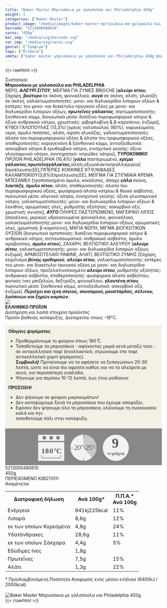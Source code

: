 ```yaml
---
title: "Baker Master Μπριοσάκια με γαλοπούλα και Philadelphia 450g"
weight: 3
categories: ["Baker Master"]
product_image: "/media/images/baker-master-mpriosakia-me-galopoula-kai-philadelphia-450g.jpg"
barcode: "5213000480610"
varos: "450g"
bar_img: "/media/svg/barcode.svg"
var_img: "/media/svg/varos.svg"
gencat: ["Τρόφιμα"]
tags: ["Πιτάκια"]
smeta: ["baker master μπριοσακια με γαλοπουλα και Philadelphia 450g βακερ μαστερ μπριοσακια με γαλοπουλα και Philadelphia 450g baker master mpriosakia me galopoula kai philadelphia 450g μπεικερ μαστερ 5213000480610 πηιλαδελπηια filadelfia φιλαδελφια φιλαδέλφια"]
---
```

{{< rawhtml >}}

<div class="sload11"><div class="product"><div id="sistatika">Συστατικά:</div><div class="alltext"><strong>Μπριοσάκια με γαλοπούλα και PHILADELPHIA</strong><br>ΝΕΡΟ, <strong><em>ΑΛΕΥΡΙ ΣΙΤΟΥ</em></strong>, ΜΕΙΓΜΑ ΓΙΑ ΖΥΜΕΣ BRIOCHE [<strong><em>αλεύρι σίτου</em></strong>, ζάχαρη, <strong><em>βούτυρο </em></strong>σε σκόνη, φοινικέλαιο, <strong><em>αυγά </em></strong>σε σκόνη, αλάτι, γλυκόζη σε σκόνη, γαλακτωματοποιητές: μονο- και διγλυκερίδια λιπαρών οξέων &amp; εστέρες του μονο- και διακετυλο-τρυγικού οξέος με μονο- και διγλυκερίδια λιπαρών οξέων, <strong><em>πρωτεΐνες γάλακτος</em></strong>, πηκτωματοποιητής: ξανθανικό κόμμι, διογκωτικά μέσα: δισόξινο πυροφωσφορικό νάτριο &amp; όξινο ανθρακικό νάτριο, χρωστικές: ριβοφλαβίνη &amp; β-καροτένιο, ένζυμα], ΚΥΒΟΙ ΓΑΛΟΠΟΥΛΑΣ (13,3%) [κρέας γαλοπούλας (60%), καρυκεύματα, νερό, άμυλο πατάτας, αλάτι, σιρόπι γλυκόζης, γαλακτωματοποιητές: άλατα του πυροφωσφορικού οξέος &amp; άλατα του τριφωσφορικού οξέος, σταθεροποιητές: καραγενάνη &amp; ξανθανικό κόμμι, αντιοξειδωτικά: ασκορβικό νάτριο &amp; ερυθορβικό νάτριο, ενισχυτικό γεύσης: όξινο γλουταμινικό νάτριο, συντηρητικό: νιτρώδες νάτριο], <strong><em>ΤΥΡΟΚΟΜΙΚΟ </em></strong>ΠΡΟΪΟΝ PHILADELPHIA (10,4%) [<strong><em>γάλα </em></strong>παστεριωμένο, <strong><em>κρέμα γάλακτος</em></strong>,<strong><em>πρωτεΐνηγάλακτος</em></strong>,αλάτι,οξυγαλακτικήκαλλιέργεια][προέλευσηςΕΕ],ΠΙΠΕΡΙΕΣ ΚΟΚΚΙΝΕΣ ΚΤΨ,ΝΙΦΑΔΕΣ ΚΑΛΑΜΠΟΚΙΟΥ(3,8%)[προέλευσηςΕΕ], ΜΕΙΓΜΑ ΓΙΑ ΣΤΙΓΜΙΑΙΑ ΚΡΕΜΑ ΜΠΕΣΑΜΕΛ [τροποποιημένο άμυλο, κοκόλιπος, άπαχο <strong><em>γάλα </em></strong>σκόνη, <strong><em>λακτόζη</em></strong>, <strong><em>άμυλο σίτου</em></strong>, αλάτι, σταθεροποιητές: άλατα του πυροφωσφορικού οξέος, φωσφορικά άλατα νατρίου &amp; θειικό ασβέστιο, πυκνωτικό μέσο: αλγινικό νάτριο, ενισχυτικό γεύσης: όξινο γλουταμινικό νάτριο, γαλακτωματοποιητές: μονο- και διγλυκερίδια λιπαρών οξέων &amp; λεκιθίνη, αρωματικές ύλες, ρυθμιστής οξύτητας: ασκορβικό οξύ, χρωστική: αννάτο], <strong><em>ΑΥΓΟ </em></strong>ΠΛΗΡΕΣ ΠΑΣΤΕΡΙΩΜΕΝΟ, ΜΑΓΕΙΡΙΚΟ ΛΙΠΟΣ [σογιέλαιο, μερικώς υδρογονωμένο φοινικέλαιο, φοινικέλαιο, γαλακτωματοποιητής μονο- και διγλυκερίδια λιπαρών οξέων, αρωματικές ύλες, χρωστική: β-καροτένιο], ΜΑΓΙΑ ΝΩΠΗ, ΜΙΓΜΑ ΔΙΟΓΚΩΤΙΚΩΝ ΟΥΣΙΩΝ [διογκωτικά αρτοποιίας: δισόξινο πυροφωσφορικό νάτριο &amp; ανθρακικό νάτριο, αντισυσσωματικό: ανθρακικό ασβέστιο, άμυλο αραβοσίτου, <strong><em>άμυλο σίτου</em></strong>], ΖΑΧΑΡΗ, ΒΕΛΤΙΩΤΙΚΟ ΑΛΕΥΡΟΥ [<strong><em>αλεύρι σίτου</em></strong>, γαλακτωματοποιητής: μονο- και διγλυκερίδια λιπαρών οξέων, ένζυμα], ΑΡΑΒΟΣΙΤΕΛΑΙΟ ΡΑΦΙΝΕ, ΑΛΑΤΙ, ΒΕΛΤΙΩΤΙΚΟ ΖΥΜΗΣ [ζάχαρη, εκχύλισμα <strong><em>βύνης κριθαριού</em></strong>, <strong><em>αλεύρι σίτου</em></strong>, γαλακτωματοποιητής: εστέρες του μονο- και διακετυλο-τρυγικού οξέος με μονο- και διγλυκερίδια λιπαρών οξέων, προζελατινοποιημένο <strong><em>αλεύρι σίτου</em></strong>, ρυθμιστής οξύτητας: ανθρακικό ασβέστιο, σταθεροποιητής: φωσφορικά άλατα ασβεστίου, φυτικές ίνες μπιζελιών, δεξτρόζη, φοινικέλαιο, <strong><em>γλουτένη σίτου</em></strong>, πυκνωτικό μέσο: ξανθανικό κόμμι, αντιοξειδωτικό: ασκορβικό οξύ, ένζυμα]. <strong><em>Περιέχει και ίχνη σόγιας, σουσαμιού, μουστάρδας, σέλινου, λούπινων και ξηρών καρπών.</em></strong></div><div id="flag"><div id="flagimage" style="margin:0"><img src="/media/icons/gr.svg"></div><span id="flagtext"><b>ΕΛΛΗΝΙΚΟ ΠΡΟΪΟΝ</b></span></div><div id="loipa">Διατήρηση και λοιπά στοιχεία προϊόντος</div><div class="alltext">Προϊόν βαθειάς κατάψυξης. Διατηρείται στους -18°C.<br><br><div style="background:#f3f1e6;padding:10px;margin:0px"><b>Οδηγίες ψησίματος</b><br><ul><li>Προθερμαίνουμε το φούρνο στους 180 ̊C.</li><li>Τοποθετούμε τα μπριοσάκια - αφήνοντας μικρά κενά μεταξύ τους - σε αντικολλητικό ταψί (εναλλακτικά, στρώνουμε στο ταψί αντικολλητικό χαρτί ψησίματος).</li><b>Συμβουλή!</b> Προτείνουμε να τα αφήσετε να ξεπαγώσουν 20-30 λεπτά, ώστε να είναι πιο αφράτα καθώς και να τα αλείψετε με αυγό, για περισσότερη γυαλάδα.<li>Ψήνουμε για περίπου 10-12 λεπτά, έως ότου ροδίσουν.</li></ul><b>ΠΡΟΣΟΧΗ!</b><br><ul><li>Δεν ψήνουμε σε φούρνο μικροκυμάτων!</li><li>Δεν καταψύχουμε ξανά τα μπριοσάκια που έχουμε αποψύξει.</li><li>Εφόσον δεν ψήσουμε όλα τα μπριοσάκια, κλείνουμε τη συσκευασία καλά και την<br>τοποθετούμε πάλι στην κατάψυξη.</li></ul></div><div style="width:auto;margin:0px;background:#888"><div style="max-width:292px;margin:auto;padding:20px 20px 12px"><svg viewBox="0 0 292 85.37"><defs><style>.cls-1{fill:#f2f2f2}.cls-2{font-size:15.5px;letter-spacing:-.01em}.cls-12,.cls-18,.cls-19,.cls-2,.cls-9{fill:#58595b}.cls-12,.cls-2,.cls-9{font-family:csans;font-weight:700}.cls-3{letter-spacing:-.01em}.cls-4{letter-spacing:-.01em}.cls-5{letter-spacing:0}.cls-6{letter-spacing:.01em}.cls-7{letter-spacing:-.01em}.cls-8{letter-spacing:-.01em}.cls-9{font-size:44.05px}.cls-10{fill:#808184}.cls-11{fill:gray}.cls-12{font-size:24px}.cls-13{letter-spacing:-.06em}.cls-14{letter-spacing:0}.cls-15{letter-spacing:-.01em}.cls-16{letter-spacing:-.02em}.cls-17{fill:#c8cacb}.cls-19{font-size:23.88px;font-family:csans;letter-spacing:-.05em}</style></defs><title>Asset 29</title><g id="Layer_2" data-name="Layer 2"><g id="Layer_1-2" data-name="Layer 1"><circle class="cls-1" cx="250" cy="42.34" r="42"></circle><text class="cls-2" transform="translate(221.94 64.7)">τ<tspan class="cls-3" x="7.94" y="0">ε</tspan><tspan class="cls-4" x="16.38" y="0">μ</tspan><tspan class="cls-5" x="25.73" y="0">ά</tspan><tspan class="cls-6" x="34.4" y="0">χ</tspan><tspan class="cls-7" x="42.4" y="0">ι</tspan><tspan class="cls-8" x="47.44" y="0">α</tspan></text><text class="cls-9" transform="translate(237.37 41.88)">9</text><rect class="cls-1" y="0.34" width="84" height="20"></rect><rect class="cls-1" y="24.34" width="84" height="60"></rect><circle class="cls-10" cx="20" cy="10" r="6"></circle><circle class="cls-10" cx="42" cy="10" r="6"></circle><circle class="cls-10" cx="64" cy="10" r="6"></circle><path class="cls-1" d="M68,34H16a4.05,4.05,0,0,0-4,4V66H72V38A4.05,4.05,0,0,0,68,34ZM11,66v4a5,5,0,0,0,5,5H68a5,5,0,0,0,5-5V66Z"></path><path class="cls-11" d="M72,66v4a4.05,4.05,0,0,1-4,4H16a4.05,4.05,0,0,1-4-4V66H10v4a6,6,0,0,0,6,6H68a6,6,0,0,0,6-6V66Z"></path><text class="cls-12" transform="translate(10.1 60.39)"><tspan class="cls-13">1</tspan><tspan class="cls-14" x="12.36" y="0">8</tspan><tspan class="cls-15" x="26.09" y="0">0</tspan><tspan class="cls-16" x="39.58" y="0">°</tspan><tspan x="48.43" y="0">C</tspan></text><circle class="cls-17" cx="146" cy="42" r="42"></circle><path class="cls-1" d="M146,42l26.88,32.27A42,42,0,1,1,145.94,0Z"></path><path class="cls-18" d="M146.19,10.37a.66.66,0,0,1-.66-.66V1.06a.67.67,0,1,1,1.33,0V9.71A.66.66,0,0,1,146.19,10.37Z"></path><path class="cls-18" d="M188,43.55h-8.66a.67.67,0,0,1,0-1.33H188a.67.67,0,0,1,0,1.33Z"></path><path class="cls-18" d="M146.19,85.37a.67.67,0,0,1-.66-.66V76.05a.67.67,0,0,1,1.33,0v8.66A.67.67,0,0,1,146.19,85.37Z"></path><path class="cls-18" d="M113,43.55h-8.65a.67.67,0,1,1,0-1.33H113a.67.67,0,0,1,0,1.33Z"></path><text class="cls-19" transform="translate(115.18 49.09)">20"-25"</text></g></g></svg></div></div></div><div id="barcode"><div id="barimage1"></div><span id="bartext">5213000480610</span></div><div id="varos"><div id="varosimage1"></div><span id="varostext">450g</span></div><div id="kivotio">ΠΕΡΙΕΧΟΜΕΝΟ ΚΙΒΩΤΙΟΥ:<br>Αναμένεται</div><table id="diatable"><tbody><tr><th>Διατροφική δήλωση</th><th>Ανά 100g*</th><th>Π.Π.Α.*<br>Ανά 100g</th></tr><tr><td class="texr2">Ενέργεια</td><td class="texr">941kj225kcal</td><td class="texr">11%</td></tr><tr><td class="texr2">Λιπαρά</td><td class="texr">8,6g</td><td class="texr">12%</td></tr><tr><td class="gray">εκ των οποίων Κορεσµένα</td><td class="gray2">4,8g</td><td class="gray2">24%</td></tr><tr><td class="texr2">Yδατάνθρακες</td><td class="texr">28,6g</td><td class="texr">11%</td></tr><tr><td class="gray">εκ των οποίων Σάκχαρα</td><td class="gray2">4,4g</td><td class="gray2">5%</td></tr><tr><td class="texr2">Εδώδιμες ίνες</td><td class="texr">1,8g</td><td class="texr"></td></tr><tr><td class="texr2">Πρωτεΐνες</td><td class="texr">7,5g</td><td class="texr">15%</td></tr><tr><td class="texr2">Αλάτι</td><td class="texr">1,3g</td><td class="texr">22%</td></tr></tbody></table><div class="alltext">* Προσλαμβανόμενη Ποσότητα Αναφοράς ενός μέσου ενήλικα (8400kJ / 2000kcal).</div><br><div class="pimg"><img alt="Baker Master Μπριοσάκια με γαλοπούλα και Philadelphia 450g" title="Baker Master Μπριοσάκια με γαλοπούλα και Philadelphia 450g" src="/media/images/baker-master-mpriosakia-me-galopoula-kai-philadelphia-450g.jpg"></div></div></div>
{{< /rawhtml >}}


